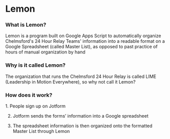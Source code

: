 # Lemon

<h3> What is Lemon? </h3>
Lemon is a program built on Google Apps Script to automatically organize Chelmsford's 24 Hour Relay Teams' information into a readable format on a Google Spreadsheet (called Master List), as opposed to past practice of hours of manual organization by hand

<h3> Why is it called Lemon? </h3>
The organization that runs the Chelmsford 24 Hour Relay is called LIME (Leadership in Motion Everywhere), so why not call it Lemon?

<h3> How does it work? </h3>
1. People sign up on Jotform

2. Jotform sends the forms’ information into a Google spreadsheet

3. The spreadsheet information is then organized onto the formatted Master List through Lemon
